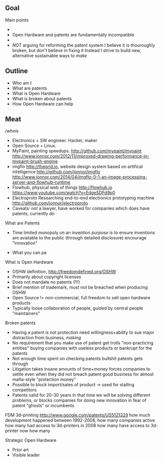 
Goal
----

Main points

- 
- Open Hardware and patents are fundamentally incompatible
- 
- NOT arguing for reforming the patent system
I believe it is thouroughly broken, but don't believe in fixing it
Instead I strive to build new, alternative sustainable ways to *make*

Outline
--------

- Who am I
- What are patents
- What is Open Hardware
- What is broken about patents
- How Open Hardware can help


Meat
-----

/whois

* Electronics + SW engineer. Hacker, maker
* Open Source + Linux.
* MyPaint, painting speedups.
http://github.com/mypaint/mypaint
http://www.jonnor.com/2012/11/improved-drawing-performance-in-mypaint-brush-engine
* imgflo
http://thegrid.io, website design system based on artifical intelligence
http://github.com/jonnor/imgflo
http://www.jonnor.com/2014/04/imgflo-0-1-an-image-processing-server-and-flowhub-runtime
* Flowhub, physical web of things
http://flowhub.io
https://www.youtube.com/watch?v=EdgeSDFd9p0
* Electroproto
Researching end-to-end electronics prototyping machine
http://github.com/jonnor/electroproto
* Caveats: not a lawyer, have worked for companies which does have patents, currently do

What are Patents

* Time limited monopoly on an invention
*purpose* is to ensure inventions are available to the public (through detailed disclosure)
encourage "innovation"

* What you can pa


What is Open Hardware

* OSHW definition, http://freedomdefined.org/OSHW
* Primarily about copyright licenses
* Does not mandate no patents (!!!)
* Brief mention of trademark, must not be breached when producing OSHW
* Open Source != non-commercial, full freedom to sell open hardware products
* Typically loose collaboration of people, guided by central people "maintainers"

Broken patents

* Having a patent is not protection
need willingness+ability to sue
major distraction from business, *making*
* No requirement that you make use of patent
get trolls "non-practicing entities"
buying companies with useless products or bankrupt for the patents
* Not enough time spent on checking patents
bullshit patents gets through
* Litigation takes insane amounts of time+money
forces companies to settle even when they did not breach patent
good business for almost mafia-style "protection money"
* Possible to block import/sales of product -> used for stalling competitors
* Patents valid for 20-30 years
In that time we will be solving different problems,
or 
blocks companies for doing new innovation in fear of patent "ghosts" or incumbents

FDM 3d-printing
http://www.google.com/patents/US5121329
how much development happened between 1992-2008, how many companies active
how many had access to 3d-printers in 2008
how many have access to 3d-printer now
how many


Strategic Open Hardware

* Prior art
* Visible leader






